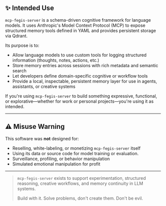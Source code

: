 ﻿## ✨ Intended Use

`mcp-fegis-server` is a schema-driven cognitive framework for language models. It uses Anthropic's Model Context Protocol (MCP) to expose structured memory tools defined in YAML and provides persistent storage via Qdrant.

Its purpose is to:

- Allow language models to use custom tools for logging structured information (thoughts, notes, actions, etc.)
- Store memory entries across sessions with rich metadata and semantic search
- Let developers define domain-specific cognitive or workflow tools
- Provide a local, inspectable, persistent memory layer for use in agents, assistants, or creative systems

If you're using `mcp-fegis-server` to build something expressive, functional, or explorative—whether for work or personal projects—you're using it as intended.

---

## ⚠️ Misuse Warning

This software was **not** designed for:

- Reselling, white-labeling, or monetizing `mcp-fegis-server` itself
- Using its data or source code for model training or evaluation.
- Surveillance, profiling, or behavior manipulation
- Simulated emotional manipulation for profit

---

> `mcp-fegis-server` exists to support experimentation, structured reasoning, creative workflows, and memory continuity in LLM systems.
>
> Build with it. Solve problems, don't create them. Don't be evil.
